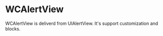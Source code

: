 WCAlertView
===========

WCAlertView is deliverd from UIAlertView. It's support customization and blocks.